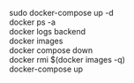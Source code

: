 sudo docker-compose up -d<br>
docker ps -a<br>
docker logs backend<br>
docker images<br>
docker compose down<br>
docker rmi $(docker images -q)<br>
docker-compose up

